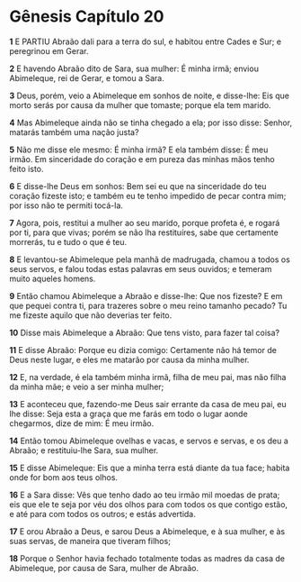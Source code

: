 # Gênesis Capítulo 20

**1** 	E PARTIU Abraão dali para a terra do sul, e habitou entre Cades e Sur; e peregrinou em Gerar.

**2** 	E havendo Abraão dito de Sara, sua mulher: É minha irmã; enviou Abimeleque, rei de Gerar, e tomou a Sara.

**3** 	Deus, porém, veio a Abimeleque em sonhos de noite, e disse-lhe: Eis que morto serás por causa da mulher que tomaste; porque ela tem marido.

**4** 	Mas Abimeleque ainda não se tinha chegado a ela; por isso disse: Senhor, matarás também uma nação justa?

**5** 	Não me disse ele mesmo: É minha irmã? E ela também disse: É meu irmão. Em sinceridade do coração e em pureza das minhas mãos tenho feito isto.

**6** 	E disse-lhe Deus em sonhos: Bem sei eu que na sinceridade do teu coração fizeste isto; e também eu te tenho impedido de pecar contra mim; por isso não te permiti tocá-la.

**7** 	Agora, pois, restitui a mulher ao seu marido, porque profeta é, e rogará por ti, para que vivas; porém se não lha restituíres, sabe que certamente morrerás, tu e tudo o que é teu.

**8** 	E levantou-se Abimeleque pela manhã de madrugada, chamou a todos os seus servos, e falou todas estas palavras em seus ouvidos; e temeram muito aqueles homens.

**9** 	Então chamou Abimeleque a Abraão e disse-lhe: Que nos fizeste? E em que pequei contra ti, para trazeres sobre o meu reino tamanho pecado? Tu me fizeste aquilo que não deverias ter feito.

**10** 	Disse mais Abimeleque a Abraão: Que tens visto, para fazer tal coisa?

**11** 	E disse Abraão: Porque eu dizia comigo: Certamente não há temor de Deus neste lugar, e eles me matarão por causa da minha mulher.

**12** 	E, na verdade, é ela também minha irmã, filha de meu pai, mas não filha da minha mãe; e veio a ser minha mulher;

**13** 	E aconteceu que, fazendo-me Deus sair errante da casa de meu pai, eu lhe disse: Seja esta a graça que me farás em todo o lugar aonde chegarmos, dize de mim: É meu irmão.

**14** 	Então tomou Abimeleque ovelhas e vacas, e servos e servas, e os deu a Abraão; e restituiu-lhe Sara, sua mulher.

**15** 	E disse Abimeleque: Eis que a minha terra está diante da tua face; habita onde for bom aos teus olhos.

**16** 	E a Sara disse: Vês que tenho dado ao teu irmão mil moedas de prata; eis que ele te seja por véu dos olhos para com todos os que contigo estão, e até para com todos os outros; e estás advertida.

**17** 	E orou Abraão a Deus, e sarou Deus a Abimeleque, e à sua mulher, e às suas servas, de maneira que tiveram filhos;

**18** 	Porque o Senhor havia fechado totalmente todas as madres da casa de Abimeleque, por causa de Sara, mulher de Abraão.

